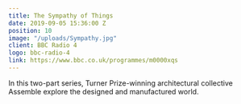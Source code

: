 ```yaml
---
title: The Sympathy of Things
date: 2019-09-05 15:36:00 Z
position: 10
image: "/uploads/Sympathy.jpg"
client: BBC Radio 4
logo: bbc-radio-4
link: https://www.bbc.co.uk/programmes/m0000xqs
---
```


In this two-part series, Turner Prize-winning architectural collective Assemble explore the designed and manufactured world.